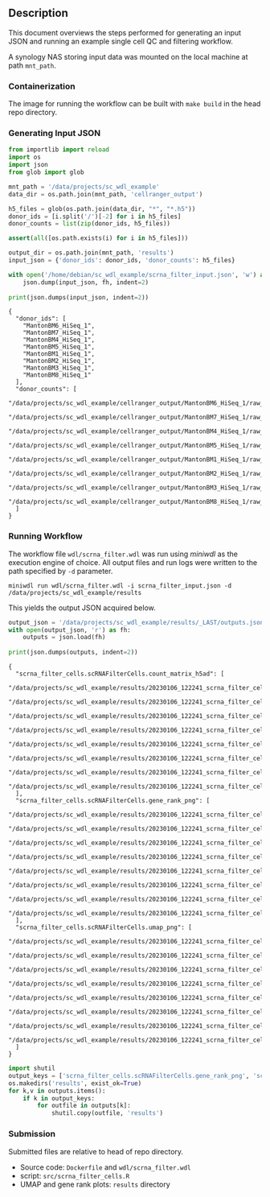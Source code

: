 ## Description

This document overviews the steps performed for generating an input JSON and running an example single cell QC and filtering workflow.

A synology NAS storing input data was mounted on the local machine at path `mnt_path`.

### Containerization

The image for running the workflow can be built with `make build` in the head repo directory.

### Generating Input JSON


```python
from importlib import reload
import os
import json
from glob import glob

mnt_path = '/data/projects/sc_wdl_example'
data_dir = os.path.join(mnt_path, 'cellranger_output')

h5_files = glob(os.path.join(data_dir, "*", "*.h5"))
donor_ids = [i.split('/')[-2] for i in h5_files]
donor_counts = list(zip(donor_ids, h5_files))
```


```python
assert(all([os.path.exists(i) for i in h5_files]))
```


```python
output_dir = os.path.join(mnt_path, 'results')
input_json = {'donor_ids': donor_ids, 'donor_counts': h5_files}

with open('/home/debian/sc_wdl_example/scrna_filter_input.json', 'w') as fh:
    json.dump(input_json, fh, indent=2)
    
print(json.dumps(input_json, indent=2))
```

    {
      "donor_ids": [
        "MantonBM6_HiSeq_1",
        "MantonBM7_HiSeq_1",
        "MantonBM4_HiSeq_1",
        "MantonBM5_HiSeq_1",
        "MantonBM1_HiSeq_1",
        "MantonBM2_HiSeq_1",
        "MantonBM3_HiSeq_1",
        "MantonBM8_HiSeq_1"
      ],
      "donor_counts": [
        "/data/projects/sc_wdl_example/cellranger_output/MantonBM6_HiSeq_1/raw_feature_bc_matrix.h5",
        "/data/projects/sc_wdl_example/cellranger_output/MantonBM7_HiSeq_1/raw_feature_bc_matrix.h5",
        "/data/projects/sc_wdl_example/cellranger_output/MantonBM4_HiSeq_1/raw_feature_bc_matrix.h5",
        "/data/projects/sc_wdl_example/cellranger_output/MantonBM5_HiSeq_1/raw_feature_bc_matrix.h5",
        "/data/projects/sc_wdl_example/cellranger_output/MantonBM1_HiSeq_1/raw_feature_bc_matrix.h5",
        "/data/projects/sc_wdl_example/cellranger_output/MantonBM2_HiSeq_1/raw_feature_bc_matrix.h5",
        "/data/projects/sc_wdl_example/cellranger_output/MantonBM3_HiSeq_1/raw_feature_bc_matrix.h5",
        "/data/projects/sc_wdl_example/cellranger_output/MantonBM8_HiSeq_1/raw_feature_bc_matrix.h5"
      ]
    }


### Running Workflow

The workflow file `wdl/scrna_filter.wdl` was run using _miniwdl_ as the execution engine of choice. All output files and run logs were written to the path specified by `-d` parameter. 

```
miniwdl run wdl/scrna_filter.wdl -i scrna_filter_input.json -d /data/projects/sc_wdl_example/results
```

This yields the output JSON acquired below.

```python
output_json = '/data/projects/sc_wdl_example/results/_LAST/outputs.json'
with open(output_json, 'r') as fh:
    outputs = json.load(fh)
    
print(json.dumps(outputs, indent=2))
```

    {
      "scrna_filter_cells.scRNAFilterCells.count_matrix_h5ad": [
        "/data/projects/sc_wdl_example/results/20230106_122241_scrna_filter_cells/out/scRNAFilterCells.count_matrix_h5ad/0/MantonBM6_HiSeq_1_counts.h5ad",
        "/data/projects/sc_wdl_example/results/20230106_122241_scrna_filter_cells/out/scRNAFilterCells.count_matrix_h5ad/1/MantonBM7_HiSeq_1_counts.h5ad",
        "/data/projects/sc_wdl_example/results/20230106_122241_scrna_filter_cells/out/scRNAFilterCells.count_matrix_h5ad/2/MantonBM4_HiSeq_1_counts.h5ad",
        "/data/projects/sc_wdl_example/results/20230106_122241_scrna_filter_cells/out/scRNAFilterCells.count_matrix_h5ad/3/MantonBM5_HiSeq_1_counts.h5ad",
        "/data/projects/sc_wdl_example/results/20230106_122241_scrna_filter_cells/out/scRNAFilterCells.count_matrix_h5ad/4/MantonBM1_HiSeq_1_counts.h5ad",
        "/data/projects/sc_wdl_example/results/20230106_122241_scrna_filter_cells/out/scRNAFilterCells.count_matrix_h5ad/5/MantonBM2_HiSeq_1_counts.h5ad",
        "/data/projects/sc_wdl_example/results/20230106_122241_scrna_filter_cells/out/scRNAFilterCells.count_matrix_h5ad/6/MantonBM3_HiSeq_1_counts.h5ad",
        "/data/projects/sc_wdl_example/results/20230106_122241_scrna_filter_cells/out/scRNAFilterCells.count_matrix_h5ad/7/MantonBM8_HiSeq_1_counts.h5ad"
      ],
      "scrna_filter_cells.scRNAFilterCells.gene_rank_png": [
        "/data/projects/sc_wdl_example/results/20230106_122241_scrna_filter_cells/out/scRNAFilterCells.gene_rank_png/0/MantonBM6_HiSeq_1_gene_ranks.png",
        "/data/projects/sc_wdl_example/results/20230106_122241_scrna_filter_cells/out/scRNAFilterCells.gene_rank_png/1/MantonBM7_HiSeq_1_gene_ranks.png",
        "/data/projects/sc_wdl_example/results/20230106_122241_scrna_filter_cells/out/scRNAFilterCells.gene_rank_png/2/MantonBM4_HiSeq_1_gene_ranks.png",
        "/data/projects/sc_wdl_example/results/20230106_122241_scrna_filter_cells/out/scRNAFilterCells.gene_rank_png/3/MantonBM5_HiSeq_1_gene_ranks.png",
        "/data/projects/sc_wdl_example/results/20230106_122241_scrna_filter_cells/out/scRNAFilterCells.gene_rank_png/4/MantonBM1_HiSeq_1_gene_ranks.png",
        "/data/projects/sc_wdl_example/results/20230106_122241_scrna_filter_cells/out/scRNAFilterCells.gene_rank_png/5/MantonBM2_HiSeq_1_gene_ranks.png",
        "/data/projects/sc_wdl_example/results/20230106_122241_scrna_filter_cells/out/scRNAFilterCells.gene_rank_png/6/MantonBM3_HiSeq_1_gene_ranks.png",
        "/data/projects/sc_wdl_example/results/20230106_122241_scrna_filter_cells/out/scRNAFilterCells.gene_rank_png/7/MantonBM8_HiSeq_1_gene_ranks.png"
      ],
      "scrna_filter_cells.scRNAFilterCells.umap_png": [
        "/data/projects/sc_wdl_example/results/20230106_122241_scrna_filter_cells/out/scRNAFilterCells.umap_png/0/MantonBM6_HiSeq_1_umap.png",
        "/data/projects/sc_wdl_example/results/20230106_122241_scrna_filter_cells/out/scRNAFilterCells.umap_png/1/MantonBM7_HiSeq_1_umap.png",
        "/data/projects/sc_wdl_example/results/20230106_122241_scrna_filter_cells/out/scRNAFilterCells.umap_png/2/MantonBM4_HiSeq_1_umap.png",
        "/data/projects/sc_wdl_example/results/20230106_122241_scrna_filter_cells/out/scRNAFilterCells.umap_png/3/MantonBM5_HiSeq_1_umap.png",
        "/data/projects/sc_wdl_example/results/20230106_122241_scrna_filter_cells/out/scRNAFilterCells.umap_png/4/MantonBM1_HiSeq_1_umap.png",
        "/data/projects/sc_wdl_example/results/20230106_122241_scrna_filter_cells/out/scRNAFilterCells.umap_png/5/MantonBM2_HiSeq_1_umap.png",
        "/data/projects/sc_wdl_example/results/20230106_122241_scrna_filter_cells/out/scRNAFilterCells.umap_png/6/MantonBM3_HiSeq_1_umap.png",
        "/data/projects/sc_wdl_example/results/20230106_122241_scrna_filter_cells/out/scRNAFilterCells.umap_png/7/MantonBM8_HiSeq_1_umap.png"
      ]
    }



```python
import shutil
output_keys = ['scrna_filter_cells.scRNAFilterCells.gene_rank_png', 'scrna_filter_cells.scRNAFilterCells.umap_png']
os.makedirs('results', exist_ok=True)
for k,v in outputs.items():
    if k in output_keys:
        for outfile in outputs[k]:
            shutil.copy(outfile, 'results')
```

### Submission

Submitted files are relative to head of repo directory.

  - Source code: `Dockerfile` and `wdl/scrna_filter.wdl`
  - script: `src/scrna_filter_cells.R`
  - UMAP and gene rank plots: `results` directory
